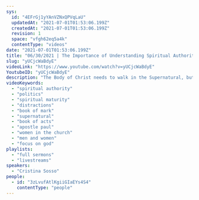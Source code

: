 ```yaml
---
sys:
  id: "4EFrGj1yYAnVZNxQPVqLaU"
  updatedAt: "2021-07-01T01:53:06.199Z"
  createdAt: "2021-07-01T01:53:06.199Z"
  revision: 1
  space: "vfgh62eq5a4k"
  contentType: "videos"
date: "2021-07-01T01:53:06.199Z"
title: "06/30/2021 | The Importance of Understanding Spiritual Authority (Pastor Cristina Sosso)"
slug: "yUCjcWaBdyE"
videoLink: "https://www.youtube.com/watch?v=yUCjcWaBdyE"
YoutubeID: "yUCjcWaBdyE"
description: "The Body of Christ needs to walk in the Supernatural, but in order to do that we need to mature. If you are still always asking for other to believe and pray on your behalf then you are not yet mature enough. Jesus when he preached He preached with authority and power and the people who amazed because of it. His authority came from the father God. When you operate you need to ask yourself did my authority come from God or from man? This sermon was delivered by Pastor Cristina Sosso at Freedom Fellowship Church International on June 30, 2021."
videoKeywords:
  - "spiritual authority"
  - "politics"
  - "spiritual maturity"
  - "distractions"
  - "book of mark"
  - "supernatural"
  - "book of acts"
  - "apostle paul"
  - "women in the church"
  - "men and women"
  - "focus on god"
playlists:
  - "full sermons"
  - "livestreams"
speakers:
  - "Cristina Sosso"
people:
  - id: "3zLvufAtlKgiiGIaEYs4S4"
    contentType: "people"
---
```

